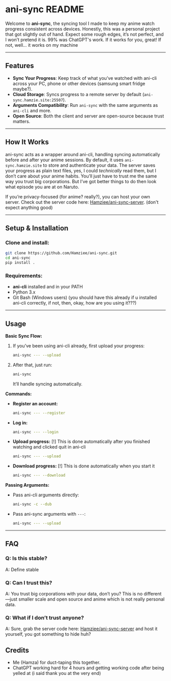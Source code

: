# ani-sync README

Welcome to **ani-sync**, the syncing tool I made to keep my anime watch progress consistent across devices. Honestly, this was a personal project that got slightly out of hand. Expect some rough edges, it’s not perfect, and I won’t pretend it is. 99% was ChatGPT's work. If it works for you, great! If not, well… it works on my machine

---

## Features

- **Sync Your Progress**: Keep track of what you’ve watched with ani-cli across your PC, phone or other devices (samsung smart fridge maybe?).
- **Cloud Storage**: Syncs progress to a remote server by default (`ani-sync.hamzie.site:25507`).
- **Arguments Compatibility**: Run `ani-sync` with the same arguments as `ani-cli` and more.
- **Open Source**: Both the client and server are open-source because trust matters.

---

## How It Works

ani-sync acts as a wrapper around ani-cli, handling syncing automatically before and after your anime sessions. By default, it uses `ani-sync.hamzie.site` to store and authenticate your data. The server saves your progress as plain text files, yes, I could *technically* read them, but I don’t care about your anime habits. You’ll just have to trust me the same way you trust big corporations. But I’ve got better things to do then look what episode you are at on Naruto. 

If you’re privacy-focused (for anime? really?), you can host your own server. Check out the server code here: [Hamziee/ani-sync-server](https://github.com/Hamziee/ani-sync-server). (don't expect anything good)


---

## Setup & Installation

### Clone and install:
```bash
git clone https://github.com/Hamziee/ani-sync.git
cd ani-sync
pip install .
```

### Requirements:
- **ani-cli** installed and in your PATH
- Python 3.x
- Git Bash (Windows users) (you should have this already if u installed ani-cli correctly, if not, then, okay, how are you using it???)

---

## Usage

**Basic Sync Flow:**

1. If you’ve been using ani-cli already, first upload your progress:
   ```bash
   ani-sync --- --upload
   ```
2. After that, just run:
   ```bash
   ani-sync
   ```
   It’ll handle syncing automatically.

**Commands:**

- **Register an account:**
  ```bash
  ani-sync --- --register
  ```
- **Log in:**
  ```bash
  ani-sync --- --login
  ```
- **Upload progress:** [!] This is done automatically after you finished watching and clicked quit in ani-cli
  ```bash
  ani-sync --- --upload
  ```
- **Download progress:** [!] This is done automatically when you start it
  ```bash
  ani-sync --- --download
  ```

**Passing Arguments:**

- Pass ani-cli arguments directly:
  ```bash
  ani-sync -c --dub
  ```
- Pass ani-sync arguments with `---`:
  ```bash
  ani-sync --- --upload
  ```

---

## FAQ

### Q: Is this stable?
A: Define stable

### Q: Can I trust this?
A: You trust big corporations with your data, don’t you? This is no different—just smaller scale and open source and anime which is not really personal data.

### Q: What if I don’t trust anyone?
A: Sure, grab the server code here: [Hamziee/ani-sync-server](https://github.com/Hamziee/ani-sync-server) and host it yourself, you got something to hide huh?

## Credits

- Me (Hamza) for duct-taping this together.
- ChatGPT working hard for 4 hours and getting working code after being yelled at (i said thank you at the very end)